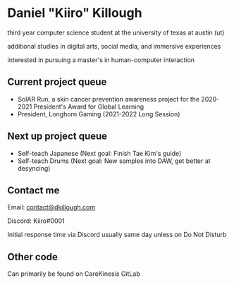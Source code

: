 # Daniel "Kiiro" Killough

third year computer science student at the university of texas at austin (ut)

additional studies in digital arts, social media, and immersive experiences

interested in pursuing a master's in human-computer interaction


## Current project queue

- SolAR Run, a skin cancer prevention awareness project for the 2020-2021 President's Award for Global Learning 
- President, Longhorn Gaming (2021-2022 Long Session)

## Next up project queue 

- Self-teach Japanese (Next goal: Finish Tae Kim's guide)
- Self-teach Drums (Next goal: New samples into DAW, get better at desyncing)

## Contact me

Email: contact@dkillough.com

Discord: Kiiro#0001

Initial response time via Discord usually same day unless on Do Not Disturb


## Other code
Can primarily be found on CareKinesis GitLab
